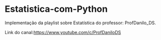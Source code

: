 # Estatistica-com-Python
Implementação da playlist sobre Estatística do professor: ProfDanilo_DS. 

Link do canal:https://www.youtube.com/c/ProfDaniloDS

